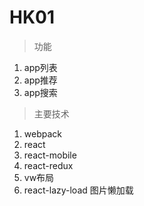 # HK01

> 功能

1. app列表 
2. app推荐
3. app搜索

>  主要技术
1. webpack
2. react
3. react-mobile
4. react-redux
5. vw布局
6. react-lazy-load 图片懒加载
